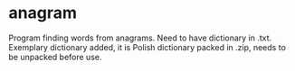 # anagram
Program finding words from anagrams.
Need to have dictionary in .txt.
Exemplary dictionary added, it is Polish dictionary packed in .zip, needs to be unpacked before use.
